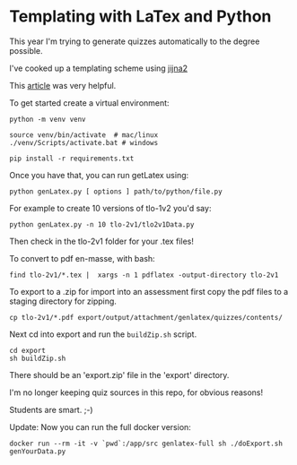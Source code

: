# Templating with LaTex and Python

This year I'm trying to generate quizzes automatically to the degree possible.

I've cooked up a templating scheme using [jijna2](https://jinja.palletsprojects.com/en/2.11.x/)

This [article](http://eosrei.net/articles/2015/11/latex-templates-python-and-jinja2-generate-pdfs) was very helpful.

To get started create a virtual environment:

    python -m venv venv

    source venv/bin/activate  # mac/linux
    ./venv/Scripts/activate.bat # windows

    pip install -r requirements.txt

Once you have that, you can run getLatex using:

    python genLatex.py [ options ] path/to/python/file.py

For example to create 10 versions of tlo-1v2 you'd say:

    python genLatex.py -n 10 tlo-2v1/tlo2v1Data.py

Then check in the tlo-2v1 folder for your .tex files!

To convert to pdf en-masse, with bash:

    find tlo-2v1/*.tex |  xargs -n 1 pdflatex -output-directory tlo-2v1

To export to a .zip for import into an assessment first copy the pdf files to 
a staging directory for zipping.

    cp tlo-2v1/*.pdf export/output/attachment/genlatex/quizzes/contents/
    
Next cd into export and run the `buildZip.sh` script.

    cd export
    sh buildZip.sh
    
There should be an 'export.zip' file in the 'export' directory.

I'm no longer keeping quiz sources in this repo, for obvious reasons!

Students are smart. ;-)

Update: Now you can run the full docker version:

    docker run --rm -it -v `pwd`:/app/src genlatex-full sh ./doExport.sh genYourData.py
    

